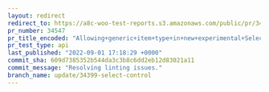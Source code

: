 ```yaml
---
layout: redirect
redirect_to: https://a8c-woo-test-reports.s3.amazonaws.com/public/pr/34547/api/index.html
pr_number: 34547
pr_title_encoded: "Allowing+generic+item+type+in+new+experimental+SelectControl"
pr_test_type: api
last_published: "2022-09-01 17:18:29 +0000"
commit_sha: 609d7385352b544da3c3b8c6dd2eb12d83021a11
commit_message: "Resolving linting issues."
branch_name: update/34399-select-control
---
```

